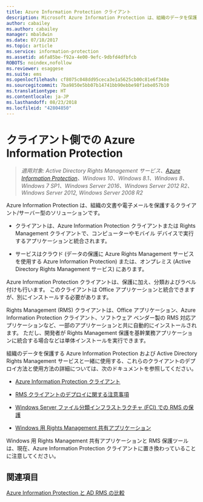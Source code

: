 ```yaml
---
title: Azure Information Protection クライアント
description: Microsoft Azure Information Protection は、組織のデータを保護するクライアント/サーバー型のソリューションです。 クライアント (Azure Information Protection クライアントまたは Rights Management クライアント) は、コンピューターおよびモバイル デバイスで実行するアプリケーションに統合されます。
author: cabailey
ms.author: cabailey
manager: mbaldwin
ms.date: 07/18/2017
ms.topic: article
ms.service: information-protection
ms.assetid: a6fa85be-f92a-4e00-9efc-9dbfd4dfbfcb
ROBOTS: noindex,nofollow
ms.reviewer: esaggese
ms.suite: ems
ms.openlocfilehash: cf8075c048dd95ceca3e1a5625cb00c81e6f348e
ms.sourcegitcommit: 7ba9850e5bb07b14741bb90ebbe98f1ebe057b10
ms.translationtype: HT
ms.contentlocale: ja-JP
ms.lasthandoff: 08/23/2018
ms.locfileid: "42804850"
---
```

# <a name="the-client-side-of-azure-information-protection"></a>クライアント側での Azure Information Protection

>*適用対象: Active Directory Rights Management サービス、[Azure Information Protection](https://azure.microsoft.com/pricing/details/information-protection)、Windows 10、Windows 8.1、Windows 8、Windows 7 SP1、Windows Server 2016、Windows Server 2012 R2、Windows Server 2012, Windows Server 2008 R2*

Azure Information Protection は、組織の文書や電子メールを保護するクライアント/サーバー型のソリューションです。

- クライアントは、Azure Information Protection クライアントまたは Rights Management クライアントで、コンピューターやモバイル デバイスで実行するアプリケーションと統合されます。 

- サービスはクラウド (データの保護に Azure Rights Management サービスを使用する Azure Information Protection) または、オンプレミス (Active Directory Rights Management サービス) にあります。 

Azure Information Protection クライアントは、保護に加え、分類およびラベル付けも行います。 このクライアントは Office アプリケーションと統合できますが、別にインストールする必要があります。

Rights Management (RMS) クライアントは、Office アプリケーション、Azure Information Protection クライアント、ソフトウェア ベンダー製の RMS 対応アプリケーションなど、一部のアプリケーションと共に自動的にインストールされます。 ただし、開発者が Rights Management 保護を基幹業務アプリケーションに統合する場合などは単体インストールを実行できます。

組織のデータを保護する Azure Information Protection および Active Directory Rights Management サービスと一緒に使用する、これらのクライアントのデプロイ方法と使用方法の詳細については、次のドキュメントを参照してください。

- [Azure Information Protection クライアント](AIP-client.md)

- [RMS クライアントのデプロイに関する注意事項](client-deployment-notes.md)

- [Windows Server ファイル分類インフラストラクチャ (FCI) での RMS の保護](configure-fci.md)

- [Windows 用 Rights Management 共有アプリケーション](sharing-app-windows.md)

Windows 用 Rights Management 共有アプリケーションと RMS 保護ツールは、現在、Azure Information Protection クライアントに置き換わっていることに注意してください。 


## <a name="see-also"></a>関連項目
[Azure Information Protection と AD RMS の比較](../compare-on-premise.md)
